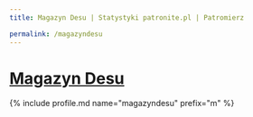```yaml
---
title: Magazyn Desu | Statystyki patronite.pl | Patromierz

permalink: /magazyndesu
---
```


# [Magazyn Desu](https://patronite.pl/magazyndesu)

{% include profile.md name="magazyndesu" prefix="m" %}

